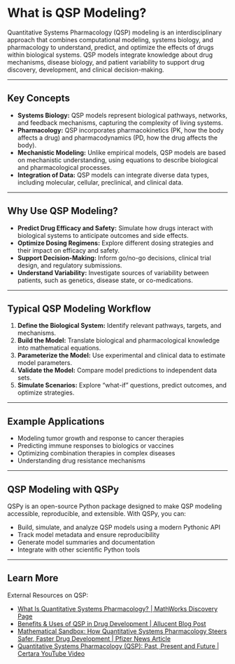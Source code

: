 # What is QSP Modeling?

Quantitative Systems Pharmacology (QSP) modeling is an interdisciplinary approach that combines computational modeling, systems biology, and pharmacology to understand, predict, and optimize the effects of drugs within biological systems. QSP models integrate knowledge about drug mechanisms, disease biology, and patient variability to support drug discovery, development, and clinical decision-making.

---

## Key Concepts

- **Systems Biology:** QSP models represent biological pathways, networks, and feedback mechanisms, capturing the complexity of living systems.
- **Pharmacology:** QSP incorporates pharmacokinetics (PK, how the body affects a drug) and pharmacodynamics (PD, how the drug affects the body).
- **Mechanistic Modeling:** Unlike empirical models, QSP models are based on mechanistic understanding, using equations to describe biological and pharmacological processes.
- **Integration of Data:** QSP models can integrate diverse data types, including molecular, cellular, preclinical, and clinical data.

---

## Why Use QSP Modeling?

- **Predict Drug Efficacy and Safety:** Simulate how drugs interact with biological systems to anticipate outcomes and side effects.
- **Optimize Dosing Regimens:** Explore different dosing strategies and their impact on efficacy and safety.
- **Support Decision-Making:** Inform go/no-go decisions, clinical trial design, and regulatory submissions.
- **Understand Variability:** Investigate sources of variability between patients, such as genetics, disease state, or co-medications.

---

## Typical QSP Modeling Workflow

1. **Define the Biological System:** Identify relevant pathways, targets, and mechanisms.
2. **Build the Model:** Translate biological and pharmacological knowledge into mathematical equations.
3. **Parameterize the Model:** Use experimental and clinical data to estimate model parameters.
4. **Validate the Model:** Compare model predictions to independent data sets.
5. **Simulate Scenarios:** Explore “what-if” questions, predict outcomes, and optimize strategies.

---

## Example Applications

- Modeling tumor growth and response to cancer therapies
- Predicting immune responses to biologics or vaccines
- Optimizing combination therapies in complex diseases
- Understanding drug resistance mechanisms

---

## QSP Modeling with QSPy

QSPy is an open-source Python package designed to make QSP modeling accessible, reproducible, and extensible. With QSPy, you can:

- Build, simulate, and analyze QSP models using a modern Pythonic API
- Track model metadata and ensure reproducibility
- Generate model summaries and documentation
- Integrate with other scientific Python tools

---

## Learn More

External Resources on QSP:

* [What Is Quantitative Systems Pharmacology? | MathWorks Discovery Page](https://www.mathworks.com/discovery/quantitative-systems-pharmacology.html)
* [Benefits & Uses of QSP in Drug Development | Allucent Blog Post](https://www.allucent.com/resources/blog/benefits-and-uses-qsp-drug-development)
* [Mathematical Sandbox: How Quantitative Systems Pharmacology Steers Safer, Faster Drug Development | Pfizer News Article](https://www.pfizer.com/news/articles/mathematical_sandbox_how_quantitative_systems_pharmacology_steers_safer_faster_drug_development)
* [Quantitative Systems Pharmacology (QSP): Past, Present and Future | Certara YouTube Video](https://youtu.be/h2ttKjiWeuA?si=JZpTqTGjP8bw56xr)